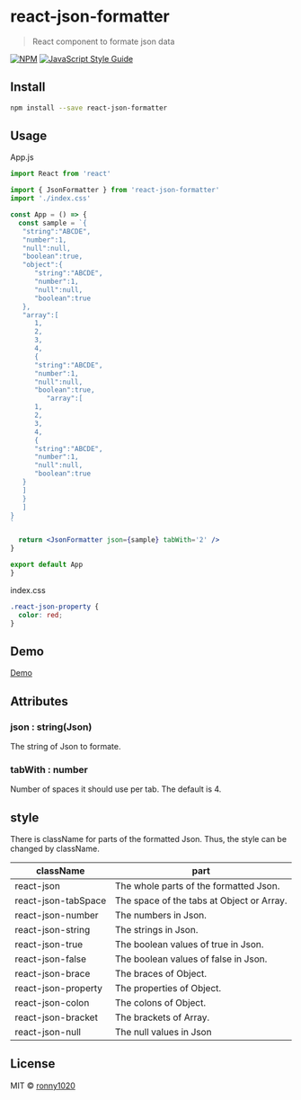 # react-json-formatter

> React component to formate json data

[![NPM](https://img.shields.io/npm/v/react-json-formatter.svg)](https://www.npmjs.com/package/react-json-formatter) [![JavaScript Style Guide](https://img.shields.io/badge/code_style-standard-brightgreen.svg)](https://standardjs.com)

## Install

```bash
npm install --save react-json-formatter
```

## Usage

App.js

```jsx
import React from 'react'

import { JsonFormatter } from 'react-json-formatter'
import './index.css'

const App = () => {
  const sample = `{
   "string":"ABCDE",
   "number":1,
   "null":null,
   "boolean":true,
   "object":{
      "string":"ABCDE",
      "number":1,
      "null":null,
      "boolean":true
   },
   "array":[
      1,
      2,
      3,
      4,
      {
      "string":"ABCDE",
      "number":1,
      "null":null,
      "boolean":true,
         "array":[
      1,
      2,
      3,
      4,
      {
      "string":"ABCDE",
      "number":1,
      "null":null,
      "boolean":true
   }
   ]
   }
   ]
}
`

  return <JsonFormatter json={sample} tabWith='2' />
}

export default App
}
```

index.css

```css
.react-json-property {
  color: red;
}
```

## Demo

[Demo](https://ronny1020.github.io/react-json-formatter/)

## Attributes

### json : string(Json)

The string of Json to formate.

### tabWith : number

Number of spaces it should use per tab.
The default is 4.

## style

There is className for parts of the formatted Json.
Thus, the style can be changed by className.

| className           | part                                      |
| ------------------- | ----------------------------------------- |
| react-json          | The whole parts of the formatted Json.    |
| react-json-tabSpace | The space of the tabs at Object or Array. |
| react-json-number   | The numbers in Json.                      |
| react-json-string   | The strings in Json.                      |
| react-json-true     | The boolean values of true in Json.       |
| react-json-false    | The boolean values of false in Json.      |
| react-json-brace    | The braces of Object.                     |
| react-json-property | The properties of Object.                 |
| react-json-colon    | The colons of Object.                     |
| react-json-bracket  | The brackets of Array.                    |
| react-json-null     | The null values in Json                   |

## License

MIT © [ronny1020](https://github.com/ronny1020)
